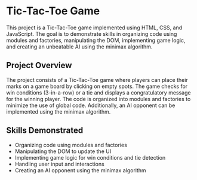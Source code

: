 # Tic-Tac-Toe Game
This project is a Tic-Tac-Toe game implemented using HTML, CSS, and JavaScript. The goal is to demonstrate skills in organizing code using modules and factories, manipulating the DOM, implementing game logic, and creating an unbeatable AI using the minimax algorithm.

## Project Overview
The project consists of a Tic-Tac-Toe game where players can place their marks on a game board by clicking on empty spots. The game checks for win conditions (3-in-a-row) or a tie and displays a congratulatory message for the winning player. The code is organized into modules and factories to minimize the use of global code. Additionally, an AI opponent can be implemented using the minimax algorithm.

## Skills Demonstrated
- Organizing code using modules and factories
- Manipulating the DOM to update the UI
- Implementing game logic for win conditions and tie detection
- Handling user input and interactions
- Creating an AI opponent using the minimax algorithm

